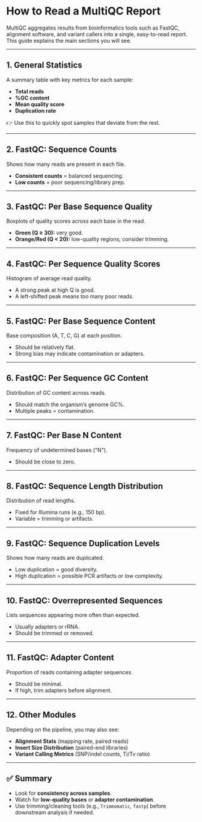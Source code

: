 # How to Read a MultiQC Report

MultiQC aggregates results from bioinformatics tools such as FastQC, alignment software, and variant callers into a single, easy-to-read report.  
This guide explains the main sections you will see.

---

## 1. General Statistics
A summary table with key metrics for each sample:
- **Total reads**
- **%GC content**
- **Mean quality score**
- **Duplication rate**

👉 Use this to quickly spot samples that deviate from the rest.

---

## 2. FastQC: Sequence Counts
Shows how many reads are present in each file.  
- **Consistent counts** = balanced sequencing.  
- **Low counts** = poor sequencing/library prep.  

---

## 3. FastQC: Per Base Sequence Quality
Boxplots of quality scores across each base in the read.  
- **Green (Q ≥ 30):** very good.  
- **Orange/Red (Q < 20):** low-quality regions; consider trimming.  

---

## 4. FastQC: Per Sequence Quality Scores
Histogram of average read quality.  
- A strong peak at high Q is good.  
- A left-shifted peak means too many poor reads.  

---

## 5. FastQC: Per Base Sequence Content
Base composition (A, T, C, G) at each position.  
- Should be relatively flat.  
- Strong bias may indicate contamination or adapters.  

---

## 6. FastQC: Per Sequence GC Content
Distribution of GC content across reads.  
- Should match the organism’s genome GC%.  
- Multiple peaks = contamination.  

---

## 7. FastQC: Per Base N Content
Frequency of undetermined bases ("N").  
- Should be close to zero.  

---

## 8. FastQC: Sequence Length Distribution
Distribution of read lengths.  
- Fixed for Illumina runs (e.g., 150 bp).  
- Variable = trimming or artifacts.  

---

## 9. FastQC: Sequence Duplication Levels
Shows how many reads are duplicated.  
- Low duplication = good diversity.  
- High duplication = possible PCR artifacts or low complexity.  

---

## 10. FastQC: Overrepresented Sequences
Lists sequences appearing more often than expected.  
- Usually adapters or rRNA.  
- Should be trimmed or removed.  

---

## 11. FastQC: Adapter Content
Proportion of reads containing adapter sequences.  
- Should be minimal.  
- If high, trim adapters before alignment.  

---

## 12. Other Modules
Depending on the pipeline, you may also see:
- **Alignment Stats** (mapping rate, paired reads)  
- **Insert Size Distribution** (paired-end libraries)  
- **Variant Calling Metrics** (SNP/indel counts, Ti/Tv ratio)  

---

## ✅ Summary
- Look for **consistency across samples**.  
- Watch for **low-quality bases** or **adapter contamination**.  
- Use trimming/cleaning tools (e.g., `Trimmomatic`, `fastp`) before downstream analysis if needed.  

